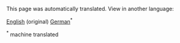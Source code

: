
<!--- THIS IS A SUPER UNIQUE IDENTIFIER -->

This page was automatically translated. View in another language:

[English](../en/test) (original) [German](../de/test)<sup>\*</sup>  

<sup>\*</sup> machine translated
